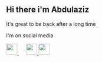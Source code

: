 ## Hi there i'm Abdulaziz

It's great to be back after a long time <br/>

I'm on social media <br/>

<a href="https://t.me/akiylov">
<img src="https://uxwing.com/wp-content/themes/uxwing/download/brands-and-social-media/telegram-white-icon.png" width="30px"/>
<a/>
<a href="https://t.me/akiylov"style="margin-left:20px" >
<img src="https://uxwing.com/wp-content/themes/uxwing/download/brands-and-social-media/instagram-white-icon.png" width="30px" />
<a/>
<a href="https://t.me/akiylov">
<img src="https://p1.hiclipart.com/preview/283/435/762/linkedin-icon-text-logo-line-symbol-blackandwhite-square-png-clipart.jpg" width="30px"/>
<a/>



